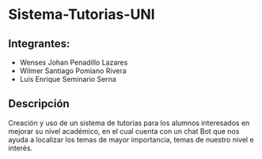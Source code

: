 # Sistema-Tutorias-UNI
## Integrantes:
* Wenses Johan Penadillo Lazares
* Wilmer Santiago Pomiano Rivera
* Luis Enrique Seminario Serna
## Descripción
Creación y uso de un sistema de tutorías para los alumnos interesados en mejorar su nivel académico, en el cual cuenta con un chat Bot que nos ayuda a localizar los temas de mayor importancia, temas de nuestro nivel e interés.
